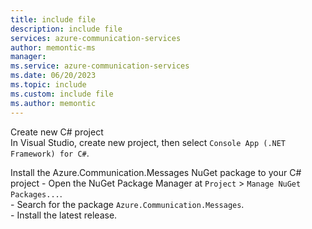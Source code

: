 ```yaml
---
title: include file
description: include file
services: azure-communication-services
author: memontic-ms
manager: 
ms.service: azure-communication-services
ms.date: 06/20/2023
ms.topic: include
ms.custom: include file
ms.author: memontic
---
```


Create new C# project   
In Visual Studio, create new project, then select `Console App (.NET Framework) for C#`.
 
Install the Azure.Communication.Messages NuGet package to your C# project
    - Open the NuGet Package Manager at `Project` > `Manage NuGet Packages...`.   
    - Search for the package `Azure.Communication.Messages`.   
    - Install the latest release.

